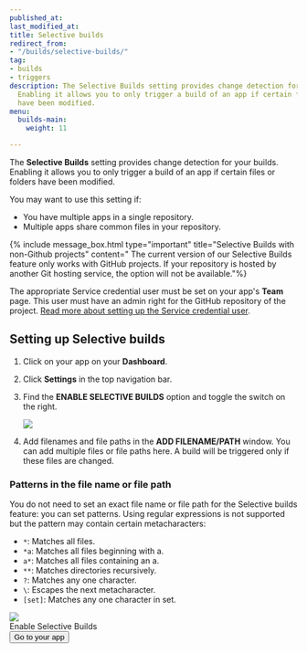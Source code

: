 ```yaml
---
published_at:
last_modified_at:
title: Selective builds
redirect_from:
- "/builds/selective-builds/"
tag:
- builds
- triggers
description: The Selective Builds setting provides change detection for your builds.
  Enabling it allows you to only trigger a build of an app if certain files or folders
  have been modified.
menu:
  builds-main:
    weight: 11

---
```

The **Selective Builds** setting provides change detection for your builds. Enabling it allows you to only trigger a build of an app if certain files or folders have been modified.

You may want to use this setting if:

* You have multiple apps in a single repository.
* Multiple apps share common files in your repository.

{% include message_box.html type="important" title="Selective Builds with non-Github projects" content=" The current version of our Selective Builds feature only works with GitHub projects. If your repository is hosted by another Git hosting service, the option will not be available."%}

The appropriate Service credential user must be set on your app's **Team** page. This user must have an admin right for the GitHub repository of the project. [Read more about setting up the Service credential user](/troubleshooting/github-pull-request-status-troubleshooting/#make-sure-to-select-a-service-credential-user-who-has-a-connected-github-account).

## Setting up Selective builds

1. Click on your app on your **Dashboard**.
2. Click **Settings** in the top navigation bar.
3. Find the **ENABLE SELECTIVE BUILDS** option and toggle the switch on the right.

   ![](/img/enable-selective-builds.png)
4. Add filenames and file paths in the **ADD FILENAME/PATH** window. You can add multiple files or file paths here. A build will be triggered only if these files are changed.

### Patterns in the file name or file path

You do not need to set an exact file name or file path for the Selective builds feature: you can set patterns. Using regular expressions is not supported but the pattern may contain certain metacharacters:

* `*`: Matches all files.
* `*a`: Matches all files beginning with a.
* `a*`: Matches all files containing an a.
* `**`: Matches directories recursively.
* `?`: Matches any one character.
* `\`: Escapes the next metacharacter.
* `[set]`: Matches any one character in set.

<div class="banner">
<img src="/assets/images/banner-bg-888x170.png" style="border: none;">
<div class="deploy-text">Enable Selective Builds</div>
<a target="_blank" href="https://app.bitrise.io/dashboard/builds"><button class="button">Go to your app</button></a>
</div>